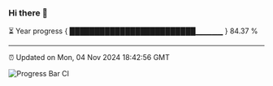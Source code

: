 ### Hi there 👋

⏳ Year progress { █████████████████████████▁▁▁▁▁ } 84.37 %

---

⏰ Updated on Mon, 04 Nov 2024 18:42:56 GMT

![Progress Bar CI](https://github.com/IshwaranRudhara/GIT-ACTION/workflows/Progress%20Bar%20CI/badge.svg)

